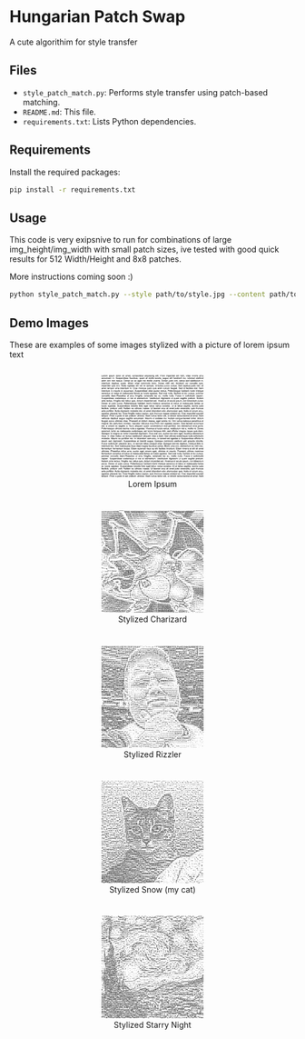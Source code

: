 # Hungarian Patch Swap

A cute algorithim for style transfer

## Files

- `style_patch_match.py`: Performs style transfer using patch-based matching.
- `README.md`: This file.
- `requirements.txt`: Lists Python dependencies.

## Requirements

Install the required packages:

```bash
pip install -r requirements.txt
```

## Usage

This code is very exipsnive to run for combinations of large img_height/img_width with small patch sizes, ive tested with good quick results for 512 Width/Height and 8x8 patches. 

More instructions coming soon :)

```bash
python style_patch_match.py --style path/to/style.jpg --content path/to/content.jpg --img_height 256 --img_width 256 --patch_h 8 --patch_w 8 --feature_type greyscale --comparison_metric l2 --out_dir output
```

## Demo Images

These are examples of some images stylized with a picture of lorem ipsum text


<div style="display: flex; flex-wrap: wrap; gap: 10px; justify-content: center;">

<figure style="text-align: center; width: 180px;">
  <img src="lorem_ipsum_style_demo/lorem_ipsum.jpg" alt="Lorem Ipsum" style="width: 100%; height: auto;">
  <figcaption>Lorem Ipsum</figcaption>
</figure>

<figure style="text-align: center; width: 180px;">
  <img src="lorem_ipsum_style_demo/stylized_charizard_from_lorem_ipsum_greyscale_l2_8x8.png" alt="Stylized Charizard" style="width: 100%; height: auto;">
  <figcaption>Stylized Charizard</figcaption>
</figure>

<figure style="text-align: center; width: 180px;">
  <img src="lorem_ipsum_style_demo/stylized_rizzler_from_lorem_ipsum_greyscale_l2_8x8.png" alt="Stylized Rizzler" style="width: 100%; height: auto;">
  <figcaption>Stylized Rizzler</figcaption>
</figure>

<figure style="text-align: center; width: 180px;">
  <img src="lorem_ipsum_style_demo/stylized_snow_from_lorem_ipsum_greyscale_l2_8x8.png" alt="Stylized Snow" style="width: 100%; height: auto;">
  <figcaption>Stylized Snow (my cat)</figcaption>
</figure>

<figure style="text-align: center; width: 180px;">
  <img src="lorem_ipsum_style_demo/stylized_starry_night_from_style_greyscale_l2_8x8.png" alt="Stylized Starry Night" style="width: 100%; height: auto;">
  <figcaption>Stylized Starry Night</figcaption>
</figure>

</div>
